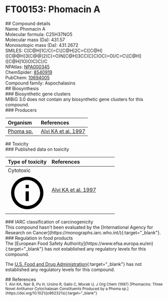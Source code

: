 
# FT00153: Phomacin A
<div class="molecule_image" style="float:left">
<img data-smiles= CC1=C[C@@H]2/C=C(/C)C[C@H](C)[C@H](O)[C@H](O)/C=C\C(=O)O[C@@]23C(=O)N[C@@H](CC(C)C)[C@@H]3[C@@H]1C data-smiles-options="{ 'width': 350, 'height': 350 }" />
</div>
## Compound details
<div style="overflow:hidden">
Name: Phomacin A<br>
Molecular formula: C25H37NO5<br>
Molecular mass (Da): 431.57<br>
Monoisotopic mass (Da): 431.2672<br>
<div class="break_all">
SMILES: C[C@H]1C/C(=C\[C@H]2C=C([C@H]([C@@H]3[C@@]2(C(=O)N[C@H]3CC(C)C)OC(=O)/C=C\[C@H]([C@H]1O)O)C)C)/C<br>
</div>
        NPAtlas: <a href=https://www.npatlas.org/explore/compounds/NPA000345 target="_blank">NPA000345</a><br>
        ChemSpider: <a href=https://www.chemspider.com/Chemical-Structure.8540919.html target="_blank">8540919</a><br>
        PubChem: <a href=https://pubchem.ncbi.nlm.nih.gov/compound/10694005 target="_blank">10694005</a><br>
    Compound family: Aspochalasins<br>
</div>

<div markdown="block" class="section">
## Biosynthesis
<div markdown="block" class="subsection">
### Biosynthetic gene clusters
<div markdown="block" class="indented_block">
MIBiG 3.0 does not contain any biosynthetic gene clusters for this compound.
</div>
</div>

<div markdown="block" class="subsection">
### Producers
<table>
<thead>
<tr>
<th style="text-align: left;" role="columnheader" width="40%" data-sort-default>Organism</th>
<th style="text-align: left;" role="columnheader" width="60%">References</th>
</tr>
</thead>
        <tr>
        <td style="text-align: left;"><a href="https://www.ncbi.nlm.nih.gov/Taxonomy/Browser/wwwtax.cgi?mode=Info&id=1707701" target="_blank">Phoma sp.</a></td>
        <td style="text-align: left;"><a href="#REF00327">Alvi KA et al. 1997</a></td>
        </tr>
</table>
</div>
</div>

<div markdown="block" class="section">
## Toxicity
<div markdown="block" class="subsection">
### Published data on toxicity
<table>
<thead>
<tr>
<th style="text-align: left;" role="columnheader" width="40%" data-sort-default>Type of toxicity</th>
<th style="text-align: left;" role="columnheader" width="60%">References</th>
</tr>
</thead>
<tbody>
<tr>
<td style="text-align: left;">Cytotoxic <span class="twemoji" title="Toxic to cells"><svg xmlns="http://www.w3.org/2000/svg" viewBox="0 0 24 24"><path d="M11 9h2V7h-2m1 13c-4.41 0-8-3.59-8-8s3.59-8 8-8 8 3.59 8 8-3.59 8-8 8m0-18A10 10 0 0 0 2 12a10 10 0 0 0 10 10 10 10 0 0 0 10-10A10 10 0 0 0 12 2m-1 15h2v-6h-2v6Z"></path></svg></span></td>
<td style="text-align: left;"><a href="#REF00327">Alvi KA et al. 1997</a></td>
</tr>
</tbody>
</table>
</div>

<div markdown="block" class="subsection">
### IARC classification of carcinogenicity
<div markdown="block" class="indented_block">
This compound hasn't been evaluated by the [International Agency for Research on Cancer](https://monographs.iarc.who.int/){:target="_blank"}.<br>
</div>
</div>

<div markdown="block" class="subsection">
### Regulation in food products
<div markdown="block" class="indented_block">
The [European Food Safety Authority](https://www.efsa.europa.eu/en){:target="_blank"} has not established any regulatory levels for this compound. <br>

The [U.S. Food and Drug Administration](https://www.fda.gov/){:target="_blank"} has not established any regulatory levels for this compound. <br>

</div>
</div>

</div>

<div markdown="block" class="section">
## References
<div markdown="block" style="font-size: smaller;">
<span id=REF00327>
1. Alvi KA, Nair B, Pu H, Ursino R, Gallo C, Mocek U, J Org Chem (1997) [Phomacins: Three Novel Antitumor Cytochalasan Constituents Produced by a Phoma sp.](https://doi.org/10.1021/jo962321s){:target="_blank"}<br>
</span>

</div>
</div>

<script type="text/javascript" src="https://unpkg.com/smiles-drawer@2.0.1/dist/smiles-drawer.min.js"></script>
<script>
    SmiDrawer.apply();
</script>